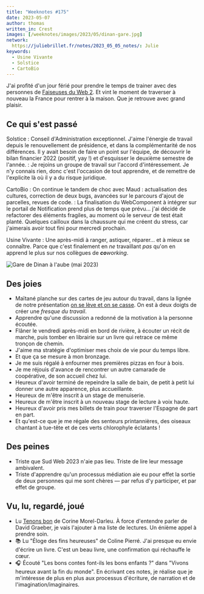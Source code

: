 ```yaml
---
title: "Weeknotes #175"
date: 2023-05-07
author: thomas
written_in: Crest
images: [/weeknotes/images/2023/05/dinan-gare.jpg]
network:
  https://juliebrillet.fr/notes/2023_05_05_notes/: Julie
keywords:
  - Usine Vivante
  - Solstice
  - CartoBio
---
```


J'ai profité d'un jour férié pour prendre le temps de trainer avec des personnes de
[Faiseuses du Web 2](https://mobilizon.fr/events/3c4ccbe8-3264-4ad0-8ee6-f4bec6b6a9ea).
Et vint le moment de traverser à nouveau la France pour rentrer à la maison.
Que je retrouve avec grand plaisir.

<!--more-->

## Ce qui s'est passé

Solstice
: Conseil d'Administration exceptionnel. J'aime l'énergie de travail depuis le renouvellement de présidence, et dans la complémentarité de nos différences. Il y avait besoin de faire un point sur l'équipe, de découvrir le bilan financier 2022 (positif, yay !) et d'esquisser le deuxième semestre de l'année.
: Je rejoins un groupe de travail sur l'accord d'intéressement. Je n'y connais rien, donc c'est l'occasion de tout apprendre, et de remettre de l'explicite là où il y a du risque juridique.

CartoBio
: On continue le tandem de choc avec Maud : actualisation des cultures, correction de deux bugs, avancées sur le parcours d'ajout de parcelles, revues de code.
: La finalisation du WebComponent à intégrer sur le portail de Notification prend plus de temps que prévu… j'ai décidé de refactorer des éléments fragiles, au moment où le serveur de test était planté. Quelques cailloux dans la chaussure qui me créent du stress, car j'aimerais avoir tout fini pour mercredi prochain.

Usine Vivante
: Une après-midi à ranger, astiquer, réparer… et à mieux se connaître. Parce que c'est finalement en _ne_ travaillant _pas_ qu'on en apprend le plus sur nos collègues de _**co**working_.

![](/weeknotes/images/2023/05/dinan-gare.jpg "Gare de Dinan à l'aube (mai 2023)")

## Des joies

- Maïtané planche sur des cartes de jeu autour du travail, dans la lignée de notre présentation [on se lève et on se casse](https://onseleveetonsecasse.fr/). On est à deux doigts de créer une _fresque du travail_.
- Apprendre qu'une discussion a redonné de la motivation à la personne écoutée.
- Flâner le vendredi après-midi en bord de rivière, à écouter un récit de marche, puis tomber en librairie sur un livre qui retrace ce même tronçon de chemin.
- J'aime ma stratégie d'optimiser mes choix de vie pour du temps libre.
- Et que ça se mesure à mon bronzage.
- Je me suis régalé à enfourner mes premières pizzas en four à bois.
- Je me réjouis d'avance de rencontrer un autre camarade de coopérative, de son accueil chez lui.
- Heureux d'avoir terminé de repeindre la salle de bain, de petit à petit lui donner une autre apparence, plus accueillante.
- Heureux de m'être inscrit à un stage de menuiserie.
- Heureux de m'être inscrit à un nouveau stage de lecture à voix haute.
- Heureux d'avoir pris mes billets de train pour traverser l'Espagne de part en part.
- Et qu'est-ce que je me régale des senteurs printannières, des oiseaux chantant à tue-tête et de ces verts chlorophyle éclatants !

## Des peines

- Triste que Sud Web 2023 n'aie pas lieu. Triste de lire leur message ambivalent.
- Triste d'apprendre qu'un processus médiation aie eu pour effet la sortie de deux personnes qui me sont chères — par refus d'y participer, et par effet de groupe.

## Vu, lu, regardé, joué

- Lu [Tenons bon](https://revoirleslucioles.org/tenons-bon/) de Corine Morel-Darleu. À force d'entendre parler de David Graeber, je vais l'ajouter à ma liste de lectures. Un énième appel à prendre soin.
- 📚 Lu "Éloge des fins heureuses" de Coline Pierré. J'ai presque eu envie d'écrire un livre. C'est un beau livre, une confirmation qui réchauffe le cœur.
- 🎧 Écouté "Les bons contes font-ils les bons enfants ?" dans "Vivons heureux avant la fin du monde". En écrivant ces notes, je réalise que je m'intéresse de plus en plus aux processus d'écriture, de narration et de l'imagination/imaginaires.
